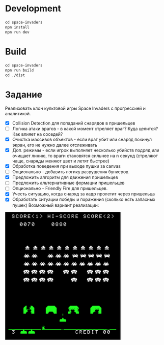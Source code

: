 # Development

```
cd space-invaders
npm install
npm run dev
```

# Build

```
cd space-invaders
npm run build
cd ./dist
```

# Задание
Реализовать клон культовой игры Space Invaders с прогрессией и аналитикой.

- [x] Collision Detection для попаданий снарядов в пришельцев
- [ ] Логика атаки врагов - в какой момент стреляет враг? Куда целится? Как влияет на соседей?
- [x] Очистка массивов объектов - если враг убит или снаряд покинул экран, его не нужно далее отслеживать
- [x] Доп. режимы - если игрок выполняет несколько убийств подряд или очищает линию, то враги становятся сильнее на n секунд 
	(стреляют чаще, снаряды меняют цвет и летят быстрее)
- [x] Обработка поведения при выходе пушки за canvas
- [ ] Опционально - добавить логику разрушения бункеров.
- [x] Предложить алгоритм для движения пришельцев
- [ ] Предложить альтернативные формации пришельцев
- [ ] Опционально - Friendly Fire для пришельцев.
- [x] Учесть ситуацию, когда снаряд за кадр пролетит через пришельца
- [x] Обработать ситуации победы и поражения (сколько есть запасных пушек)
Возможный вариант реализации:

![screenshot](assets/legacy.png)

